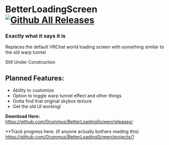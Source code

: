 # BetterLoadingScreen [![Github All Releases](https://img.shields.io/github/downloads/Grummus/BetterLoadingScreen/total.svg)]()
### Exactly what it says it is

Replaces the default VRChat world loading screen with something similar to the old warp tunnel

Still Under Construction

## Planned Features:
 - Ability to customize
 - Option to toggle warp tunnel effect and other things
 - Gotta find that original skybox texture
 - Get the old UI working!

**Download Here:**  
https://github.com/Grummus/BetterLoadingScreen/releases/

**Track progress here: (if anyone actually bothers reading this)
https://github.com/Grummus/BetterLoadingScreen/projects/1
